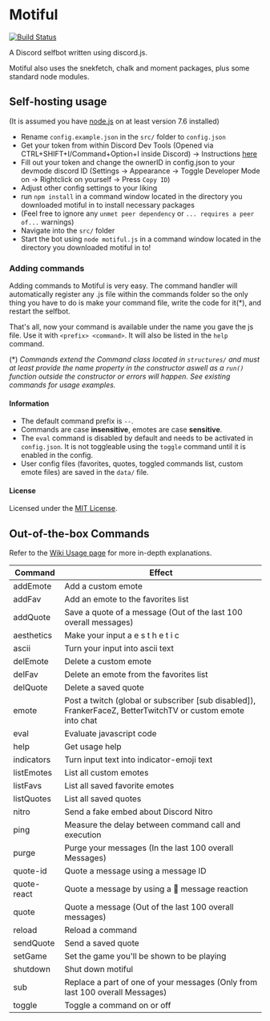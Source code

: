 # Motiful

 [![Build Status](https://travis-ci.org/robflop/motiful.svg?branch=master)](https://travis-ci.org/robflop/motiful)

A Discord selfbot written using discord.js.

Motiful also uses the snekfetch, chalk and moment packages, plus some standard node modules.

## Self-hosting usage

(It is assumed you have [node.js](https://nodejs.org/en/) on at least version 7.6 installed)

- Rename `config.example.json` in the `src/` folder to `config.json`
- Get your token from within Discord Dev Tools (Opened via CTRL+SHIFT+I/Command+Option+I inside Discord) -> Instructions [here](http://i.imgur.com/OhBVCoA.png)
- Fill out your token and change the ownerID in config.json to your devmode discord ID (Settings -> Appearance -> Toggle Developer Mode on -> Rightclick on yourself -> Press `Copy ID`)
- Adjust other config settings to your liking
- run `npm install` in a command window located in the directory you downloaded motiful in to install necessary packages
- (Feel free to ignore any `unmet peer dependency` or `... requires a peer of...` warnings)
- Navigate into the `src/` folder
- Start the bot using `node motiful.js` in a command window located in the directory you downloaded motiful in to!

### Adding commands

Adding commands to Motiful is very easy. The command handler will automatically register any .js file within the commands folder so
the only thing you have to do is make your command file, write the code for it(*), and restart the selfbot.

That's all, now your command is available under the name you gave the js file. 
Use it with `<prefix> <command>`. It will also be listed in the `help` command.

(\*) *Commands extend the Command class located in `structures/` and must at least provide the name property in the constructor aswell as a `run()` function outside the constructor or errors will happen. See existing commands for usage examples.*

#### Information

- The default command prefix is `--`.
- Commands are case **insensitive**, emotes are case **sensitive**.
- The `eval` command is disabled by default and needs to be activated in `config.json`. It is not toggleable using the `toggle` command until it is enabled in the config.
- User config files (favorites, quotes, toggled commands list, custom emote files) are saved in the `data/` file.

#### License

Licensed under the [MIT License](https://github.com/robflop/motiful/blob/master/LICENSE.md).

## Out-of-the-box Commands

Refer to the [Wiki Usage page](https://github.com/robflop/motiful/wiki/Usage) for more in-depth explanations.

| Command       | Effect                                                                                            |
|-------------  |-------------------------------------------------------------------------------------------------  |
| addEmote      | Add a custom emote                                                                                |
| addFav        | Add an emote to the favorites list                                                                |
| addQuote      | Save a quote of a message (Out of the last 100 overall messages)                                  |
| aesthetics    | Make your input a e s t h e t i c                                                                 |
| ascii         | Turn your input into ascii text                                                                   |
| delEmote      | Delete a custom emote                                                                             |
| delFav        | Delete an emote from the favorites list                                                           |
| delQuote      | Delete a saved quote                                                                              |
| emote         | Post a twitch (global or subscriber [sub disabled]), FrankerFaceZ, BetterTwitchTV or custom emote into chat      |
| eval          | Evaluate javascript code                                                                          |
| help          | Get usage help                                                                                    |
| indicators    | Turn input text into indicator-emoji text                                                         |
| listEmotes    | List all custom emotes                                                                            |
| listFavs      | List all saved favorite emotes                                                                    |
| listQuotes    | List all saved quotes                                                                             |
| nitro         | Send a fake embed about Discord Nitro                                                             |
| ping          | Measure the delay between command call and execution                                              |
| purge         | Purge your messages (In the last 100 overall Messages)                                            |
| quote-id      | Quote a message using a message ID                                                                |
| quote-react   | Quote a message by using a 💬 message reaction                                                    |
| quote         | Quote a message (Out of the last 100 overall messages)                                            |
| reload        | Reload a command                                                                                  |
| sendQuote     | Send a saved quote                                                                                |
| setGame       | Set the game you\'ll be shown to be playing                                                       |
| shutdown      | Shut down motiful                                                                                 |
| sub           | Replace a part of one of your messages (Only from last 100 overall Messages)                      |
| toggle        | Toggle a command on or off                                                                        |